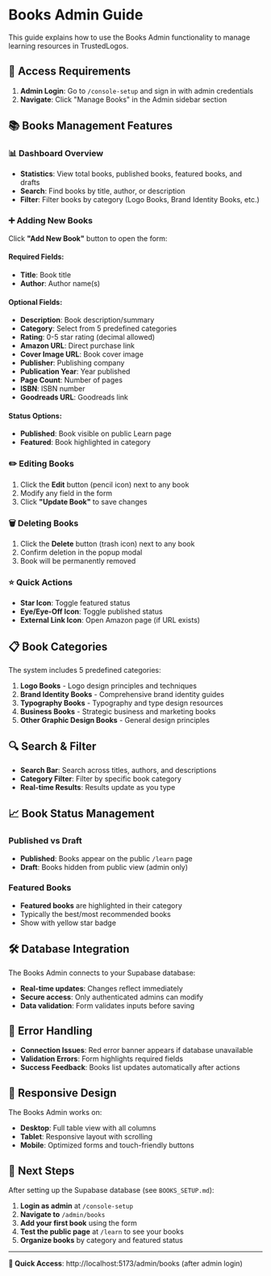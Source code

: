 # Books Admin Guide

This guide explains how to use the Books Admin functionality to manage learning resources in TrustedLogos.

## 🔐 Access Requirements

1. **Admin Login**: Go to `/console-setup` and sign in with admin credentials
2. **Navigate**: Click "Manage Books" in the Admin sidebar section

## 📚 Books Management Features

### 📊 Dashboard Overview
- **Statistics**: View total books, published books, featured books, and drafts
- **Search**: Find books by title, author, or description
- **Filter**: Filter books by category (Logo Books, Brand Identity Books, etc.)

### ➕ Adding New Books

Click **"Add New Book"** button to open the form:

#### Required Fields:
- **Title**: Book title
- **Author**: Author name(s)

#### Optional Fields:
- **Description**: Book description/summary
- **Category**: Select from 5 predefined categories
- **Rating**: 0-5 star rating (decimal allowed)
- **Amazon URL**: Direct purchase link
- **Cover Image URL**: Book cover image
- **Publisher**: Publishing company
- **Publication Year**: Year published
- **Page Count**: Number of pages
- **ISBN**: ISBN number
- **Goodreads URL**: Goodreads link

#### Status Options:
- **Published**: Book visible on public Learn page
- **Featured**: Book highlighted in category

### ✏️ Editing Books

1. Click the **Edit** button (pencil icon) next to any book
2. Modify any field in the form
3. Click **"Update Book"** to save changes

### 🗑️ Deleting Books

1. Click the **Delete** button (trash icon) next to any book
2. Confirm deletion in the popup modal
3. Book will be permanently removed

### ⭐ Quick Actions

- **Star Icon**: Toggle featured status
- **Eye/Eye-Off Icon**: Toggle published status
- **External Link Icon**: Open Amazon page (if URL exists)

## 📋 Book Categories

The system includes 5 predefined categories:

1. **Logo Books** - Logo design principles and techniques
2. **Brand Identity Books** - Comprehensive brand identity guides  
3. **Typography Books** - Typography and type design resources
4. **Business Books** - Strategic business and marketing books
5. **Other Graphic Design Books** - General design principles

## 🔍 Search & Filter

- **Search Bar**: Search across titles, authors, and descriptions
- **Category Filter**: Filter by specific book category
- **Real-time Results**: Results update as you type

## 📈 Book Status Management

### Published vs Draft
- **Published**: Books appear on the public `/learn` page
- **Draft**: Books hidden from public view (admin only)

### Featured Books
- **Featured books** are highlighted in their category
- Typically the best/most recommended books
- Show with yellow star badge

## 🛠️ Database Integration

The Books Admin connects to your Supabase database:
- **Real-time updates**: Changes reflect immediately
- **Secure access**: Only authenticated admins can modify
- **Data validation**: Form validates inputs before saving

## 🚨 Error Handling

- **Connection Issues**: Red error banner appears if database unavailable
- **Validation Errors**: Form highlights required fields
- **Success Feedback**: Books list updates automatically after actions

## 📱 Responsive Design

The Books Admin works on:
- **Desktop**: Full table view with all columns
- **Tablet**: Responsive layout with scrolling
- **Mobile**: Optimized forms and touch-friendly buttons

## 🔄 Next Steps

After setting up the Supabase database (see `BOOKS_SETUP.md`):

1. **Login as admin** at `/console-setup`
2. **Navigate to** `/admin/books` 
3. **Add your first book** using the form
4. **Test the public page** at `/learn` to see your books
5. **Organize books** by category and featured status

---

**🎯 Quick Access**: http://localhost:5173/admin/books (after admin login)